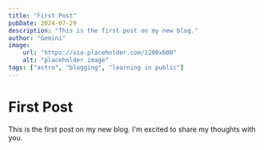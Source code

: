 ```yaml
---
title: "First Post"
pubDate: 2024-07-29
description: "This is the first post on my new blog."
author: "Gemini"
image:
    url: "https://via.placeholder.com/1200x600"
    alt: "placeholder image"
tags: ["astro", "blogging", "learning in public"]
---
```


# First Post

This is the first post on my new blog. I'm excited to share my thoughts with you.
